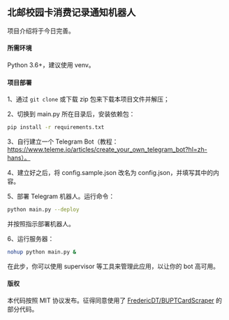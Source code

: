 ## 北邮校园卡消费记录通知机器人

项目介绍将于今日完善。



#### 所需环境

Python 3.6+，建议使用 venv。

#### 项目部署

1、通过 `git clone` 或下载 zip 包来下载本项目文件并解压；

2、切换到 main.py 所在目录后，安装依赖包：

```bash
pip install -r requirements.txt
```

3、自行建立一个 Telegram Bot（教程：https://www.teleme.io/articles/create_your_own_telegram_bot?hl=zh-hans）。

4、建立好之后，将 config.sample.json 改名为 config.json，并填写其中的内容。

5、部署 Telegram 机器人。运行命令：

```bash
python main.py --deploy
```

并按照指示部署机器人。

6、运行服务器：

```bash
nohup python main.py &
```

在此步，你可以使用 supervisor 等工具来管理此应用，以让你的 bot 高可用。



#### 版权

本代码按照 MIT 协议发布。征得同意使用了 [FredericDT/BUPTCardScraper](https://github.com/FredericDT/BUPTCardScraper) 的部分代码。